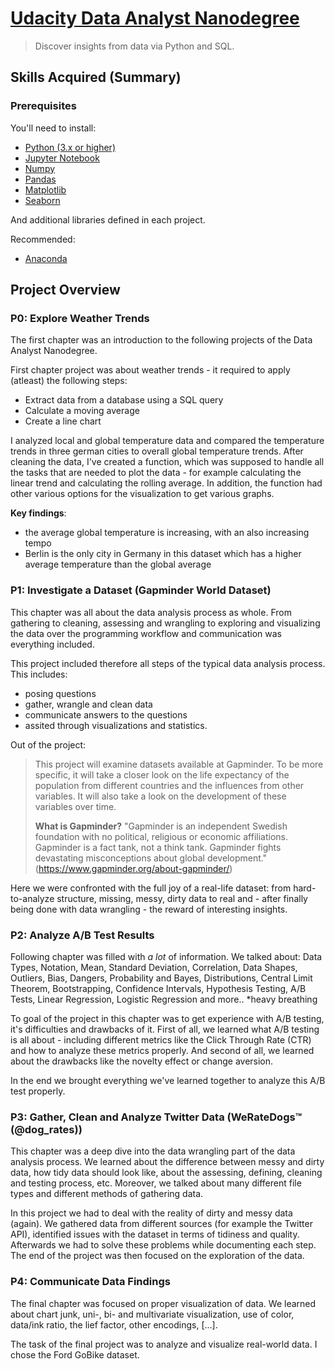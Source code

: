 # [Udacity Data Analyst Nanodegree](https://www.udacity.com/course/data-analyst-nanodegree--nd002)

> Discover insights from data via Python and SQL.

## Skills Acquired (Summary)


### Prerequisites

You'll need to install:

* [Python (3.x or higher)](https://www.python.org/downloads/)
* [Jupyter Notebook](https://jupyter.org/)
* [Numpy](http://www.numpy.org/)
* [Pandas](http://pandas.pydata.org/)
* [Matplotlib](https://matplotlib.org/)
* [Seaborn](https://seaborn.pydata.org/)

And additional libraries defined in each project.

Recommended:

* [Anaconda](https://www.anaconda.com/distribution/#download-section)

## Project Overview
### P0: Explore Weather Trends

The first chapter was an introduction to the following projects of the Data Analyst Nanodegree.

First chapter project was about weather trends - it required to apply (atleast) the following steps:
* Extract data from a database using a SQL query
* Calculate a moving average
* Create a line chart 

I analyzed local and global temperature data and compared the temperature trends in three german cities to overall global temperature trends. After cleaning the data, I've created a function, which was supposed to handle all the tasks that are needed to plot the data - for example calculating the linear trend and calculating the rolling average. In addition, the function had other various options for the visualization to get various graphs.

**Key findings**:
- the average global temperature is increasing, with an also increasing tempo
- Berlin is the only city in Germany in this dataset which has a higher average temperature than the global average


### P1: Investigate a Dataset (Gapminder World Dataset)

This chapter was all about the data analysis process as whole. From gathering to cleaning, assessing and wrangling to exploring and visualizing the data over the programming workflow and communication was everything included. 

This project included therefore all steps of the typical data analysis process. This includes:
- posing questions
- gather, wrangle and clean data 
- communicate answers to the questions 
- assited through visualizations and statistics. 

Out of the project:

> This project will examine datasets available at Gapminder. To be more specific, it will take a closer look on the life expectancy of the population from different countries and the influences from other variables. It will also take a look on the development of these variables over time.
>
>**What is Gapminder?**
"Gapminder is an independent Swedish foundation with no political, religious or economic affiliations. Gapminder is a fact tank, not a think tank. Gapminder fights devastating misconceptions about global development." (https://www.gapminder.org/about-gapminder/)

Here we were confronted with the full joy of a real-life dataset: from hard-to-analyze structure, missing, messy, dirty data to real and - after finally being done with data wrangling - the reward of interesting insights. 


### P2: Analyze A/B Test Results

Following chapter was filled with *a lot* of information. We talked about: Data Types, Notation, Mean, Standard Deviation, Correlation, Data Shapes, Outliers, Bias, Dangers, Probability and Bayes, Distributions, Central Limit Theorem, Bootstrapping, Confidence Intervals, Hypothesis Testing, A/B Tests, Linear Regression, Logistic Regression and more.. *heavy breathing

To goal of the project in this chapter was to get experience with A/B testing, it's difficulties and drawbacks of it. First of all, we learned what A/B testing is all about - including different metrics like the Click Through Rate (CTR) and how to analyze these metrics properly. And second of all, we learned about the drawbacks like the novelty effect or change aversion. 

In the end we brought everything we've learned together to analyze this A/B test properly.

### P3: Gather, Clean and Analyze Twitter Data (WeRateDogs™ (@dog_rates))

This chapter was a deep dive into the data wrangling part of the data analysis process. We learned about the difference between messy and dirty data, how tidy data should look like, about the assessing, defining, cleaning and testing process, etc. Moreover, we talked about many different file types and different methods of gathering data. 

In this project we had to deal with the reality of dirty and messy data (again). We gathered data from different sources (for example the Twitter API), identified issues with the dataset in terms of tidiness and quality. Afterwards we had to solve these problems while documenting each step. The end of the project was then focused on the exploration of the data.


### P4: Communicate Data Findings

The final chapter was focused on proper visualization of data. We learned about chart junk, uni-, bi- and multivariate visualization, use of color, data/ink ratio, the lief factor, other encodings, [...]. 

The task of the final project was to analyze and visualize real-world data. I chose the Ford GoBike dataset.

